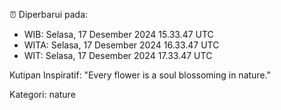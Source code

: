 ⏰ Diperbarui pada:
- WIB: Selasa, 17 Desember 2024 15.33.47 UTC
- WITA: Selasa, 17 Desember 2024 16.33.47 UTC
- WIT: Selasa, 17 Desember 2024 17.33.47 UTC

Kutipan Inspiratif:
"Every flower is a soul blossoming in nature."


Kategori: nature

